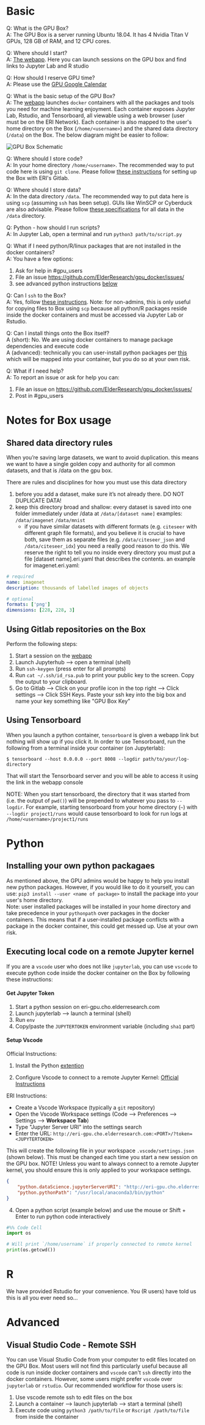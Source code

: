 # Basic

Q: What is the GPU Box?   
A: The GPU Box is a server running Ubuntu 18.04. It has 4 Nvidia Titan V GPUs, 128 GB of RAM, and 12 CPU cores.

Q: Where should I start?  
A: [The webapp](www.eri-gpu.cho.elderresearch.com). Here you can launch sessions on the GPU box and find links to Jupyter Lab and R studio

Q: How should I reserve GPU time?   
A: Please use the [GPU Google Calendar](https://calendar.google.com/calendar/embed?src=datamininglab.com_6taegbbncqqjuv6pum1fo61ej8%40group.calendar.google.com&ctz=America%2FNew_York)

Q: What is the basic setup of the GPU Box?   
A: The [webapp](www.eri-gpu.cho.elderresearch.com) launches `docker` containers with all the packages and tools you need for machine learning enjoyment. Each container exposes Jupyter Lab, Rstudio, and Tensorboard, all viewable using a web browser (user must be on the ERI Network). Each container is also mapped to the user's home directory on the Box (`/home/<username>`) and the shared data directory (`/data`) on the Box. The below diagram might be easier to follow:

![GPU Box Schematic](./images/gpu_box.png)

Q: Where should I store code?   
A: In your home directory `/home/<username>`. The recommended way to put code here is using `git clone`. Please follow [these instructions](#Using-Gitlab-repositories-on-the-Box) for setting up the Box with ERI's Gitlab.

Q: Where should I store data?   
A: In the data directory `/data`. The recommended way to put data here is using `scp` (assuming `ssh` has been setup). GUIs like WinSCP or Cyberduck are also advisable. Please follow [these specifications](##Shared-data-directory-rules) for all data in the `/data` directory. 

Q: Python - how should I run scripts?    
A: In Jupyter Lab, open a terminal and run `python3 path/to/script.py`

Q: What if I need python/R/linux packages that are not installed in the docker containers?   
A: You have a few options:
  1. Ask for help in #gpu_users
  2. File an issue https://github.com/ElderResearch/gpu_docker/issues/
  3. see advanced python instructions [below](##Installing-your-own-python-packagaes)


Q: Can I `ssh` to the Box?    
A: Yes, follow [these instructions](https://www.ssh.com/ssh/copy-id#sec-Copy-the-key-to-a-server). Note: for non-admins, this is only useful for copying files to Box using `scp` because all python/R packages reside inside the docker containers and must be accessed via Jupyter Lab or Rstudio. 

Q: Can I install things onto the Box itself?   
A (short): No. We are using docker containers to manage package dependencies and execute code    
A (advanced): technically you can user-install python packages per [this](##Installing-your-own-python-packagaes) which will be mapped into your container, but you do so at your own risk.    


Q: What if I need help?   
A: To report an issue or ask for help you can:
  1. File an issue on https://github.com/ElderResearch/gpu_docker/issues/
  2. Post in #gpu_users

# Notes for Box usage

## Shared data directory rules

When you’re saving large datasets, we want to avoid duplication. this means we want to have a single golden copy and authority for all common datasets, and that is /data on the gpu box.

There are rules and disciplines for how you must use this data directory
1. before you add a dataset, make sure it’s not already there. DO NOT DUPLICATE DATA!
2. keep this directory broad and shallow: every dataset is saved into one folder immediately under /data at `/data/[dataset name]`
examples:
`/data/imagenet`
`/data/mnist`
   - if you have similar datasets with different formats (e.g. `citeseer` with different graph file formats), and you believe it is crucial to have both, save them as separate files (e.g. `/data/citeseer_json` and `/data/citeseer_idx`)
you need a really good reason to do this. We reserve the right to tell you no
inside every directory you must put a file [dataset name].eri.yaml that describes the contents. 
an example for imagenet.eri.yaml:

```yaml
# required
name: imagenet
description: thousands of labelled images of objects

# optional
formats: ['png']
dimensions: [228, 228, 3]
```

## Using Gitlab repositories on the Box

Perform the following steps:
 1. Start a session on the [webapp](www.eri-gpu.cho.elderresearch.com)
 2. Launch Jupyterhub --> open a terminal (shell)
 2. Run `ssh-keygen` (press enter for all prompts)
 3. Run `cat ~/.ssh/id_rsa.pub` to print your public key to the screen. Copy the output to your clipboard. 
 4. Go to Gitlab --> Click on your profile icon in the top right --> Click settings --> Click SSH Keys. Paste your ssh key into the big box and name your key something like "GPU Box Key” 


## Using Tensorboard

When you launch a python container, `tensorboard` is given a webapp link but nothing will show up if you click it. In order to use Tensorboard, run the following from a terminal inside your container (on Jupyterlab):

`$ tensorboard --host 0.0.0.0 --port 8008 --logdir path/to/your/log-directory`

That will start the Tensorboard server and you will be able to access it using the link in the webapp console

NOTE: When you start tensorboard, the directory that it was started from (i.e. the output of `pwd()`) will be prepended to whatever you pass to `--logdir`. For example, starting tensorboard from your home directory (`~`) with `--logdir project1/runs` would cause tensorboard to look for run logs at `/home/<username>/project1/runs`

# Python

## Installing your own python packagaes

As mentioned above, the GPU admins would be happy to help you install new python packages. However, if you would like to do it yourself, you can use: `pip3 install --user <name of package>` to install the package into your user's home directory.    
Note: user installed packages will be installed in your home directory and take precedence in your `pythonpath` over packages in the docker containers. This means that if a user-installed package conflicts with a package in the docker container, this could get messed up. Use at your own risk. 

## Executing local code on a remote Jupyter kernel

If you are a `vscode` user who does not like `jupyterlab`, you can use `vscode` to execute python code inside the docker container on the Box by following these instructions:

#### Get Jupyter Token

1. Start a python session on eri-gpu.cho.elderresearch.com
2. Launch jupyterlab --> launch a terminal (shell)
3. Run `env`
4. Copy/paste the `JUPYTERTOKEN` environment variable (including `sha1` part)

#### Setup Vscode

Official Instructions:

1. Install the Python [extention](https://marketplace.visualstudio.com/items?itemName=ms-python.python)

2. Configure Vscode to connect to a remote Jupyter Kernel:
[Official Instructions](https://code.visualstudio.com/docs/python/jupyter-support#_connect-to-a-remote-jupyter-server)    

ERI Instructions:   
- Create a Vscode Workspace (typically a `git` repository)
- Open the Vscode Workspace settings (Code --> Preferences --> Settings --> **Workspace Tab**)
- Type "Jupyter Server URI" into the settings search
- Enter the URL: `http://eri-gpu.cho.elderresearch.com:<PORT>/?token=<JUPYTERTOKEN>`

This will create the following file in your workspace `.vscode/settings.json` (shown below). This must be changed each time you start a new session on the GPU box. NOTE! Unless you want to always connect to a remote Jupyter kernel, you should ensure this is only applied to your workspace settings.  
```json
{
    "python.dataScience.jupyterServerURI": "http://eri-gpu.cho.elderresearch.com:<PORT>/?token=<JUPYTERTOKEN>",
    "python.pythonPath": "/usr/local/anaconda3/bin/python"
}
```

4. Open a python script (example below) and use the mouse or Shift + Enter to run python code interactively
```python
#%% Code Cell
import os

# Will print `/home/username` if properly connected to remote kernel
print(os.getcwd())
```


# R

We have provided Rstudio for your convenience. You (R users) have told us this is all you ever need so... 


# Advanced

## Visual Studio Code - Remote SSH

You can use Visual Studio Code from your computer to edit files located on the GPU Box. Most users will not find this particularly useful because all code is run inside docker containers and `vscode` can't `ssh` directly into the docker containers. However, some users might prefer `vscode` over `jupyterlab` or `rstudio`. Our recommended workflow for those users is: 

1. Use vscode remote ssh to edit files on the box
2. Launch a container --> launch jupyterlab --> start a terminal (shell)
3. Execute code using `python3 /path/to/file` or `Rscript /path/to/file` from inside the container
